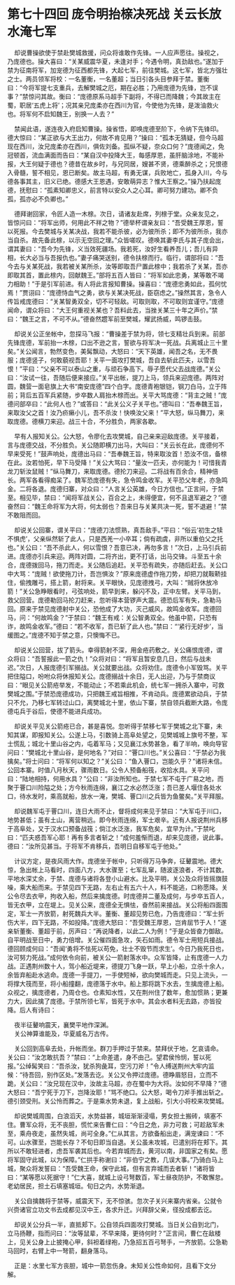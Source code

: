 # 第七十四回 庞令明抬榇决死战 关云长放水淹七军

&nbsp;&nbsp;&nbsp;&nbsp;却说曹操欲使于禁赴樊城救援，问众将谁敢作先锋。一人应声愿往。操视之，乃庞德也。操大喜曰：“关某威震华夏，未逢对手；今遇令明，真劲敌也。”遂加于禁为征南将军，加宠德为征西都先锋，大起七军，前往樊城。这七军，皆北方强壮之士。两员领军将校：一名董衡，一名董超；当日引各头目参拜于禁。董衡曰：“今将军提七支重兵，去解樊城之厄，期在必胜；乃用庞德为先锋，岂不误事？”禁惊问其故。衡曰：“庞德原系马超手下副将，不得已而降魏；今其故主在蜀，职居‘五虎上将’；况其亲兄庞柔亦在西川为官，今使他为先锋，是泼油救火也。将军何不启知魏王，别换一人去？”

&nbsp;&nbsp;&nbsp;&nbsp;禁闻此语，遂连夜入府启知曹操。操省悟，即唤庞德至阶下，令纳下先锋印。德大惊曰：“某正欲与大王出力，何故不肯见用？”操曰：“孤本无猜疑，但今马超现在西川，汝兄庞柔亦在西川，俱佐刘备。孤纵不疑，奈众口何？”庞德闻之，免冠顿首，流血满面而告曰：“某自汉中投降大王，每感厚恩，虽肝脑涂地，不能补报，大王何疑于德也？德昔在故乡时，与兄同居，嫂甚不贤，德乘醉杀之；兄恨德入骨髓，誓不相见，恩已断矣。故主马超，有勇无谋，兵败地亡，孤身入川，今与德各事其主，旧义已绝。德感大王恩遇，安敢萌异志？惟大王察之。”操乃扶起庞德，抚慰曰：“孤素知卿忠义，前言特以安众人之心耳。卿可努力建功。卿不负孤，孤亦必不负卿也。”

&nbsp;&nbsp;&nbsp;&nbsp;德拜谢回家，令匠人造一木榇。次日，请诸友赴席，列榇于堂。众亲友见之，皆惊问曰：“将军出师，何用此不祥之物？”德举杯谓亲友曰：“吾受魏王厚恩，誓以死报。今去樊城与关某决战，我若不能杀彼，必为彼所杀；即不为彼所杀，我亦当自杀。故先备此榇，以示无空回之理。”众皆嗟叹。德唤其妻李氏与其子庞会出，谓其妻曰：“吾今为先锋，义当效死疆场。我若死，汝好生看养吾儿；吾儿有异相，长大必当与吾报仇也。”妻子痛哭送别，德令扶榇而行。临行，谓部将曰：“吾今去与关某死战，我若被关某所杀，汝等即取吾尸置此榇中；我若杀了关某，吾亦即取其首，置此榇内，回献魏王。”部将五百人皆曰：“将军如此忠勇，某等敢不竭力相助！”于是引军前进。有人将此言报知曹操。操喜曰：“庞德忠勇如此，孤何忧焉！”贾诩曰：“庞德恃血气之勇，欲与关某决死战，臣窃虑之。”操然其言，急令人传旨戒庞德曰：“关某智勇双全，切不可轻敌。可取则取，不可取则宜谨守。”庞德闻命，谓众将曰：“大王何重视关某也？吾料此去，当挫关某三十年之声价。”禁曰：“魏王之言，不可不从。”德奋然趱军前至樊城，耀武扬威，鸣锣击鼓。

&nbsp;&nbsp;&nbsp;&nbsp;却说关公正坐帐中，忽探马飞报：“曹操差于禁为将，领七支精壮兵到来。前部先锋庞德，军前抬一木榇，口出不逊之言，誓欲与将军决一死战。兵离城止三十里矣。”关公闻言，勃然变色，美髯飘动，大怒曰：“天下英雄，闻吾之名，无不畏服；庞德竖子，何敢藐视吾耶！关平一面攻打樊城，吾自去斩此匹夫，以雪吾恨！”平曰：“父亲不可以泰山之重，与顽石争高下。辱子愿代父去战庞德。”关公曰：“汝试一往，吾随后便来接应。”关平出帐，提刀上马，领兵来迎庞德。两阵对圆，魏营一面皂旗上大书“南安庞德”四个白字。庞德青袍银铠，钢刀白马，立于阵前；背后五百军兵紧随，步卒数人肩抬木榇而出。关平大骂庞德：“背主之贼！”庞德问部卒曰：“此何人也？”或答曰：“此关公义子关平也。”德叫曰：“吾奉魏王旨，来取汝父之首！汝乃疥癞小儿，吾不杀汝！快唤汝父来！”平大怒，纵马舞刀，来取庞德。德横刀来迎。战三十合，不分胜负，两家各歇。

&nbsp;&nbsp;&nbsp;&nbsp;早有人报知关公。公大怒，令廖化去攻樊城，自己亲来迎敌庞德。关平接着，言与庞德交战，不分胜负。关公随即横刀出马，大叫曰：“关云长在此，庞德何不早来受死！”鼓声响处，庞德出马曰：“吾奉魏王旨，特来取汝首！恐汝不信，备榇在此。汝若怕死，早下马受降！”关公大骂曰：“量汝一匹夫，亦何能为！可惜我青龙刀斩汝鼠贼！”纵马舞刀，来取庞德。德抡刀来迎。二将战有百余合，精神倍长。两军各看得痴呆了。魏军恐庞德有失，急令鸣金收军。关平恐父年老，亦急鸣金。二将各退。庞德归寨，对众曰：“人言关公英雄，今日方信也。”正言间，于禁至。相见毕，禁曰：“闻将军战关公，百合之上，未得便宜，何不且退军避之？”德奋然曰：“魏王命将军为大将，何太弱也？吾来日与关某共决一死，誓不退避！”禁不敢阻而回。

&nbsp;&nbsp;&nbsp;&nbsp;却说关公回寨，谓关平曰：“庞德刀法惯熟，真吾敌手。”平曰：“俗云‘初生之犊不惧虎’，父亲纵然斩了此人，只是西羌一小卒耳；倘有疏虞，非所以重伯父之托也。”关公曰：“吾不杀此人，何以雪恨？吾意已决，再勿多言！”次日，上马引兵前进。庞德亦引兵来迎。两阵对圆，二将齐出，更不打话，出马交锋。斗至五十余合，庞德拨回马，拖刀而走。关公随后追赶。关平恐有疏失，亦随后赶去。关公口中大骂：“庞贼！欲使拖刀计，吾岂惧汝？”原来庞德虚作拖刀势，却把刀就鞍鞒挂住，偷拽雕弓，搭上箭，射将来。关平眼快，见庞德拽弓，大叫：“贼将休放冷箭！”关公急睁眼看时，弓弦响处，箭早到来，躲闪不及，正中左臂。关平马到，救父回营。庞德勒回马抡刀赶来，忽听得本营锣声大震。德恐后军有失，急勒马回。原来于禁见庞德射中关公，恐他成了大功，灭己威风，故鸣金收军。庞德回马，问：“何故鸣金？”于禁曰：“魏王有戒：关公智勇双全。他虽中箭，只恐有诈，故鸣金收军。”德曰：“若不收军，吾已斩了此人也。”禁曰：“‘紧行无好步’，当缓图之。”庞德不知于禁之意，只懊悔不已。

&nbsp;&nbsp;&nbsp;&nbsp;却说关公回营，拔了箭头。幸得箭射不深，用金疮药敷之。关公痛恨庞德，谓众将曰：“吾誓报此一箭之仇！”众将对曰：“将军且暂安息几日，然后与战未迟。”次日，人报庞德引军搦战。关公就要出战。众将劝住。庞德令小军毁骂。关平把住隘口，吩咐众将休报知关公。庞德搦战十余日，无人出迎，乃与于禁商议曰：“眼见关公箭疮举发，不能动止；不若乘此机会，统七军一拥杀入寨中，可救樊城之围。”于禁恐庞德成功，只把魏王戒旨相推，不肯动兵。庞德累欲动兵，于禁只不允，乃移七军转过山口，离樊城北十里，依山下寨，禁自领兵截断大路，令庞德屯兵于谷后，使德不能进兵成功。

&nbsp;&nbsp;&nbsp;&nbsp;却说关平见关公箭疮已合，甚是喜悦。忽听得于禁移七军于樊城之北下寨，未知其谋，即报知关公。公遂上马，引数骑上高阜处望之，见樊城城上旗号不整，军士慌乱；城北十里山谷之内，屯着军马；又见襄江水势甚急，看了半响，唤向导官问曰：“樊城北十里山谷，是何地名？”对曰：“罾口川也。”关公喜曰：“于禁必为我擒矣。”将士问曰：“将军何以知之？”关公曰：“鱼入罾口，岂能久乎？”诸将未信。公回本寨。时值八月秋天，骤雨数日。公令人预备船筏，收拾水具。关平问曰：“陆地相持，何用水具？”公曰：“非汝所知也。于禁七军不屯于广易之地，而聚于罾口川险隘之处；方今秋雨连绵，襄江之水必然泛涨；吾已差人堰住各处水口，待水发时，乘高就船，放水一淹，樊城、罾口川之兵皆为鱼鳖矣。”关平拜服。

&nbsp;&nbsp;&nbsp;&nbsp;却说魏军屯于罾口川，连日大雨不止，督将成何来见于禁曰：“大军屯于川口，地势甚低；虽有土山，离营稍远。即今秋雨连绵，军士艰辛。近有人报说荆州兵移于高阜处，又于汉水口预备战筏；倘江水泛涨，我军危矣，宜早为计。”于禁叱曰：“匹夫惑吾军心耶！再有多言者斩之！”成何羞惭而退，却来见庞德，说此事。德曰：“汝所见甚当。于将军不肯移兵，吾明日自移军屯于他处。”

&nbsp;&nbsp;&nbsp;&nbsp;计议方定，是夜风雨大作。庞德坐于帐中，只听得万马争奔，征鼙震地。德大惊，急出帐上马看时，四面八方，大水骤至；七军乱窜，随波逐浪者，不计其数。平地水深丈余，于禁、庞德与诸将各登小山避水。比及平明，关公及众将皆摇旗鼓噪，乘大船而来。于禁见四下无路，左右止有五六十人，料不能逃，口称愿降。关公令尽去衣甲，拘收入船，然后来擒庞德。时庞德并二董及成何，与步卒五百人，皆无衣甲，立在堤上。见关公来，庞德全无惧怯，奋然前来接战。关公将船四面围定，军士一齐放箭，射死魏兵大半。董衡、董超见势已危，乃告庞德曰：“军士折伤大半，四下无路，不如投降。”庞德大怒曰：“吾受魏王厚恩，岂肯屈节于人！”遂亲斩董衡、董超于前，厉声曰：“再说降者，以此二人为例！”于是众皆奋力御敌。自平明战至日中，勇力倍增。关公催四面急攻，矢石如雨。德令军士用短兵接战。德回顾成何曰：“吾闻‘勇将不怯死以苟免，壮士不毁节而求生’。今日乃我死日也，汝可努力死战。”成何依令向前，被关公一箭射落水中。众军皆降，止有庞德一人力战。正遇荆州数十人，驾小船近堤来，德提刀飞身一跃，早上小船，立杀十余人，余皆弃船赴水逃命。庞德一手提刀，一手使短棹，欲向樊城而走。只见上流头，一将撑大筏而至，将小船撞翻，庞德落于水中。船上那将跳下水去，生擒庞德上船。众视之，擒庞德者，乃周仓也。仓素知水性，又在荆州住了数年，愈加惯熟；更兼力大，因此擒了庞德。于禁所领七军，皆死于水中。其会水者料无去路，亦皆投降。后人有诗曰：

&nbsp;&nbsp;&nbsp;&nbsp;夜半征鼙响震天，襄樊平地作深渊。<br>
&nbsp;&nbsp;&nbsp;&nbsp;关公神算谁能及，华夏威名万古传。<br>

&nbsp;&nbsp;&nbsp;&nbsp;关公回到高阜去处，升帐而坐。群刀手押过于禁来。禁拜伏于地，乞哀请命。关公曰：“汝怎敢抗吾？”禁曰：“上命差遣，身不由己。望君侯怜悯，誓以死报。”公绰髯笑曰：“吾杀汝，犹杀狗彘耳，空污刀斧！”令人缚送荆州大牢内监候：“待吾回，别作区处。”发落去讫。关公又令押过庞德。德睁眉怒目，立而不跪，关公曰：“汝兄现在汉中，汝故主马超，亦在蜀中为大将。汝如何不早降？”德大怒曰：“吾宁死于刀下，岂降汝耶！”骂不绝口。公大怒，喝令刀斧手推出斩之。德引颈受刑。关公怜而葬之。于是乘水势未退，复上战船，引大小将校来攻樊城。

&nbsp;&nbsp;&nbsp;&nbsp;却说樊城周围，白浪滔天，水势益甚，城垣渐渐浸塌，男女担土搬砖，填塞不住。曹军众将，无不丧胆，慌忙来告曹仁曰：“今日之危，非力可救；可趁敌军未至，乘舟夜走，虽然失城，尚可全身。”仁从其言。方欲备船出走，满宠谏曰：“不可。山水骤至，岂能长存？不旬日即当自退。关公虽未攻城，已遣别将在郏下。其所以不敢轻进者，虑吾军袭其后也。今若弃城而去，黄河以南，非国家之有矣。愿将军固守此城，以为保障。”仁拱手称谢曰：“非伯宁之教，几误大事。”乃骑白马上城，聚众将发誓曰：“吾受魏王命，保守此城，但有言弃城而去者斩！”诸将皆曰：“某等愿以死据守！”仁大喜，就城上设弓弩数百，军士昼夜防护，不敢懈怠。老幼居民，担土石填塞城垣。旬日之内，水势渐退。

&nbsp;&nbsp;&nbsp;&nbsp;关公自擒魏将于禁等，威震天下，无不惊骇。忽次子关兴来寨内省亲。公就令兴赍诸官立功文书去成都见汉中王，各求升迁。兴拜辞父亲，径投成都去讫。

&nbsp;&nbsp;&nbsp;&nbsp;却说关公分兵一半，直抵郏下。公自领兵四面攻打樊城。当日关公自到北门，立马扬鞭，指而问曰：“汝等鼠辈，不早来降，更待何时？”正言间，曹仁在敌楼上，见关公身上止披掩心甲，斜袒着绿袍，乃急招五百弓弩手，一齐放箭。公急勒马回时，右臂上中一弩箭，翻身落马。

&nbsp;&nbsp;&nbsp;&nbsp;正是：水里七军方丧胆，城中一箭忽伤身。未知关公性命如何，且看下文分解。
